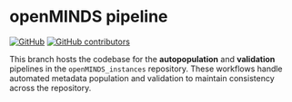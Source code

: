 # openMINDS pipeline

[![GitHub][license-shield]][license-url]
[![GitHub contributors][contributors-shield]][contributors-url]

This branch hosts the codebase for the **autopopulation** and **validation** pipelines in the `openMINDS_instances` repository. 
These workflows handle automated metadata population and validation to maintain consistency across the repository.

[contributors-url]: https://github.com/openMetadataInitiative/openMINDS_instances/graphs/contributors
[contributors-shield]: https://img.shields.io/github/contributors/openMetadataInitiative/openMINDS_instances
[license-url]: https://raw.githubusercontent.com/openMetadataInitiative/openMINDS_instances/pipeline/LICENSE
[license-shield]: https://img.shields.io/github/license/openMetadataInitiative/openMINDS_instances